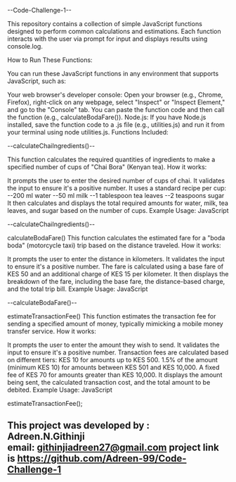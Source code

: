 --Code-Challenge-1--

This repository contains a collection of simple JavaScript functions designed to perform common calculations and estimations. Each function interacts with the user via prompt for input and displays results using console.log.

How to Run These Functions:

You can run these JavaScript functions in any environment that supports JavaScript, such as:

Your web browser's developer console: Open your browser (e.g., Chrome, Firefox), right-click on any webpage, select "Inspect" or "Inspect Element," and go to the "Console" tab. You can paste the function code and then call the function (e.g., calculateBodaFare()).
Node.js: If you have Node.js installed, save the function code to a .js file (e.g., utilities.js) and run it from your terminal using node utilities.js.
Functions Included:

--calculateChaiIngredients()--

This function calculates the required quantities of ingredients to make a specified number of cups of "Chai Bora" (Kenyan tea). How it works:

It prompts the user to enter the desired number of cups of chai.
It validates the input to ensure it's a positive number.
It uses a standard recipe per cup:
    --200 ml water
    --50 ml milk
    --1 tablespoon tea leaves
    --2 teaspoons sugar
It then calculates and displays the total required amounts for water, milk, tea leaves, and sugar based on the number of cups.
Example Usage: JavaScript

--calculateChaiIngredients()--

calculateBodaFare()
This function calculates the estimated fare for a "boda boda" (motorcycle taxi) trip based on the distance traveled. How it works:

It prompts the user to enter the distance in kilometers.
It validates the input to ensure it's a positive number.
The fare is calculated using a base fare of KES 50 and an additional charge of KES 15 per kilometer.
It then displays the breakdown of the fare, including the base fare, the distance-based charge, and the total trip bill.
Example Usage: JavaScript

--calculateBodaFare()--

estimateTransactionFee()
This function estimates the transaction fee for sending a specified amount of money, typically mimicking a mobile money transfer service. How it works:

It prompts the user to enter the amount they wish to send.
It validates the input to ensure it's a positive number.
Transaction fees are calculated based on different tiers:
    KES 10 for amounts up to KES 500.
    1.5% of the amount (minimum KES 10) for amounts between KES 501 and KES 10,000.
    A fixed fee of KES 70 for amounts greater than KES 10,000.
It displays the amount being sent, the calculated transaction cost, and the total amount to be debited.
Example Usage: JavaScript

estimateTransactionFee();


This project was developed by : Adreen.N.Githinji  
email: githinjiadreen27@gmail.com 
project link is https://github.com/Adreen-99/Code-Challenge-1
---